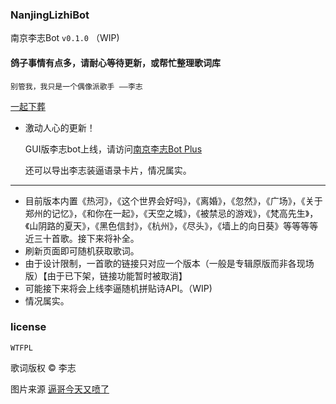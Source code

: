 ### NanjingLizhiBot

南京李志Bot `v0.1.0` （WIP)

#### 鸽子事情有点多，请耐心等待更新，或帮忙整理歌词库

`
别管我，我只是一个偶像派歌手
——李志
`

[一起下葬](https://nenekodev.github.io/NanjingLizhiBot/)


- 激动人心的更新！

	GUI版李志bot上线，请访问[南京李志Bot Plus](https://nenekodev.github.io/NanjingLizhiBot/PLUS/)

	还可以导出李志装逼语录卡片，情况属实。


----------------

- 目前版本内置《热河》，《这个世界会好吗》，《离婚》，《忽然》，《广场》，《关于郑州的记忆》，《和你在一起》，《天空之城》，《被禁忌的游戏》，《梵高先生》，《山阴路的夏天》，《黑色信封》，《杭州》，《尽头》，《墙上的向日葵》等等等等近三十首歌。接下来将补全。
- 刷新页面即可随机获取歌词。
- 由于设计限制，一首歌的链接只对应一个版本（一般是专辑原版而非各现场版）【由于已下架，链接功能暂时被取消】
- 可能接下来将会上线李逼随机拼贴诗API。（WIP)
- 情况属实。

### license

`WTFPL`

歌词版权 © 李志

图片来源 [逼哥今天又喷了](https://weibo.com/1573628884/Ef77L19sA)
